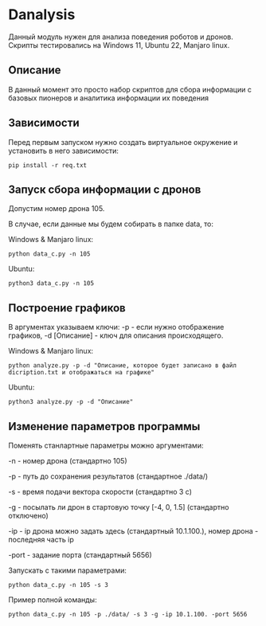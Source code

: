 # Danalysis
Данный модуль нужен для анализа поведения роботов и дронов.
Скрипты тестировались на Windows 11, Ubuntu 22, Manjaro linux.  

## Описание
В данный момент это просто набор скриптов для сбора информации с базовых пионеров и 
аналитика информации их поведения
## Зависимости
Перед первым запуском нужно создать виртуальное окружение и установить в него зависимости:
```Shell
pip install -r req.txt
```

## Запуск сбора информации с дронов

Допустим номер дрона 105.

В случае, если данные мы будем собирать в папке data, то:

Windows & Manjaro linux:
```Shell
python data_c.py -n 105
```

Ubuntu:
```Shell
python3 data_c.py -n 105
```
## Построение графиков

В аргументах указываем ключи: -p - если нужно отображение графиков, -d [Описание] - ключ для описания происходящего.


Windows & Manjaro linux:
```Shell
python analyze.py -p -d "Описание, которое будет записано в файл dicription.txt и отображаться на графике"
```

Ubuntu:
```Shell
python3 analyze.py -p -d "Описание"
```
## Изменение параметров программы

Поменять станлартные параметры можно аргументами:

-n - номер дрона (стандартно 105)

-p - путь до сохранения результатов (стандартное ./data/)

-s - время подачи вектора скорости (стандартно 3 с)

-g - посылать ли дрон в стартовую точку [-4, 0, 1.5] (стандартно отключено)

-ip - ip дрона можно задать здесь (стандартный 10.1.100.), номер дрона - последняя часть ip

-port - задание порта (стандартный 5656)

Запускать с такими параметрами:

```Shell
python data_c.py -n 105 -s 3 
```

Пример полной команды:

```Shell
python data_c.py -n 105 -p ./data/ -s 3 -g -ip 10.1.100. -port 5656
```




